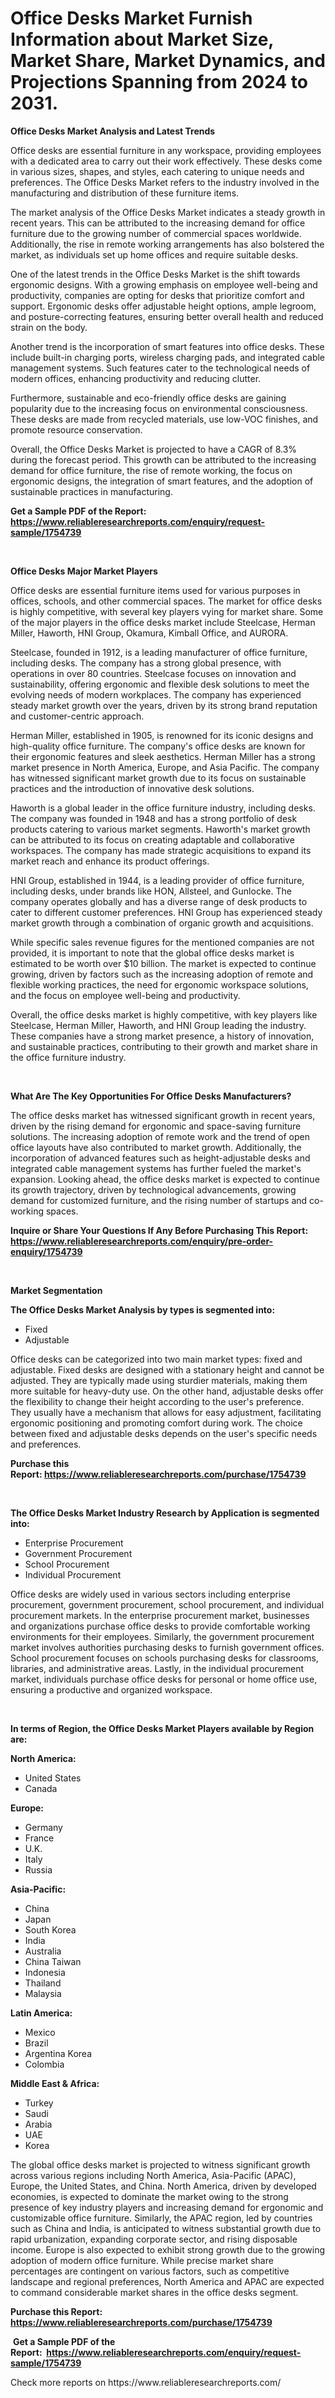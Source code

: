 <p><h1>Office Desks Market Furnish Information about Market Size, Market Share, Market Dynamics, and Projections Spanning from 2024 to 2031.</h1></p><p><strong>Office Desks Market Analysis and Latest Trends</strong></p>
<p><p>Office desks are essential furniture in any workspace, providing employees with a dedicated area to carry out their work effectively. These desks come in various sizes, shapes, and styles, each catering to unique needs and preferences. The Office Desks Market refers to the industry involved in the manufacturing and distribution of these furniture items.</p><p>The market analysis of the Office Desks Market indicates a steady growth in recent years. This can be attributed to the increasing demand for office furniture due to the growing number of commercial spaces worldwide. Additionally, the rise in remote working arrangements has also bolstered the market, as individuals set up home offices and require suitable desks.</p><p>One of the latest trends in the Office Desks Market is the shift towards ergonomic designs. With a growing emphasis on employee well-being and productivity, companies are opting for desks that prioritize comfort and support. Ergonomic desks offer adjustable height options, ample legroom, and posture-correcting features, ensuring better overall health and reduced strain on the body.</p><p>Another trend is the incorporation of smart features into office desks. These include built-in charging ports, wireless charging pads, and integrated cable management systems. Such features cater to the technological needs of modern offices, enhancing productivity and reducing clutter.</p><p>Furthermore, sustainable and eco-friendly office desks are gaining popularity due to the increasing focus on environmental consciousness. These desks are made from recycled materials, use low-VOC finishes, and promote resource conservation.</p><p>Overall, the Office Desks Market is projected to have a CAGR of 8.3% during the forecast period. This growth can be attributed to the increasing demand for office furniture, the rise of remote working, the focus on ergonomic designs, the integration of smart features, and the adoption of sustainable practices in manufacturing.</p></p>
<p><strong>Get a Sample PDF of the Report:&nbsp; <a href="https://www.reliableresearchreports.com/enquiry/request-sample/1754739">https://www.reliableresearchreports.com/enquiry/request-sample/1754739</a></strong></p>
<p>&nbsp;</p>
<p><strong>Office Desks Major Market Players</strong></p>
<p><p>Office desks are essential furniture items used for various purposes in offices, schools, and other commercial spaces. The market for office desks is highly competitive, with several key players vying for market share. Some of the major players in the office desks market include Steelcase, Herman Miller, Haworth, HNI Group, Okamura, Kimball Office, and AURORA.</p><p>Steelcase, founded in 1912, is a leading manufacturer of office furniture, including desks. The company has a strong global presence, with operations in over 80 countries. Steelcase focuses on innovation and sustainability, offering ergonomic and flexible desk solutions to meet the evolving needs of modern workplaces. The company has experienced steady market growth over the years, driven by its strong brand reputation and customer-centric approach.</p><p>Herman Miller, established in 1905, is renowned for its iconic designs and high-quality office furniture. The company's office desks are known for their ergonomic features and sleek aesthetics. Herman Miller has a strong market presence in North America, Europe, and Asia Pacific. The company has witnessed significant market growth due to its focus on sustainable practices and the introduction of innovative desk solutions.</p><p>Haworth is a global leader in the office furniture industry, including desks. The company was founded in 1948 and has a strong portfolio of desk products catering to various market segments. Haworth's market growth can be attributed to its focus on creating adaptable and collaborative workspaces. The company has made strategic acquisitions to expand its market reach and enhance its product offerings.</p><p>HNI Group, established in 1944, is a leading provider of office furniture, including desks, under brands like HON, Allsteel, and Gunlocke. The company operates globally and has a diverse range of desk products to cater to different customer preferences. HNI Group has experienced steady market growth through a combination of organic growth and acquisitions.</p><p>While specific sales revenue figures for the mentioned companies are not provided, it is important to note that the global office desks market is estimated to be worth over $10 billion. The market is expected to continue growing, driven by factors such as the increasing adoption of remote and flexible working practices, the need for ergonomic workspace solutions, and the focus on employee well-being and productivity.</p><p>Overall, the office desks market is highly competitive, with key players like Steelcase, Herman Miller, Haworth, and HNI Group leading the industry. These companies have a strong market presence, a history of innovation, and sustainable practices, contributing to their growth and market share in the office furniture industry.</p></p>
<p>&nbsp;</p>
<p><strong>What Are The Key Opportunities For Office Desks Manufacturers?</strong></p>
<p><p>The office desks market has witnessed significant growth in recent years, driven by the rising demand for ergonomic and space-saving furniture solutions. The increasing adoption of remote work and the trend of open office layouts have also contributed to market growth. Additionally, the incorporation of advanced features such as height-adjustable desks and integrated cable management systems has further fueled the market's expansion. Looking ahead, the office desks market is expected to continue its growth trajectory, driven by technological advancements, growing demand for customized furniture, and the rising number of startups and co-working spaces.</p></p>
<p><strong>Inquire or Share Your Questions If Any Before Purchasing This Report: <a href="https://www.reliableresearchreports.com/enquiry/pre-order-enquiry/1754739">https://www.reliableresearchreports.com/enquiry/pre-order-enquiry/1754739</a></strong></p>
<p>&nbsp;</p>
<p><strong>Market Segmentation</strong></p>
<p><strong>The Office Desks Market Analysis by types is segmented into:</strong></p>
<p><ul><li>Fixed</li><li>Adjustable</li></ul></p>
<p><p>Office desks can be categorized into two main market types: fixed and adjustable. Fixed desks are designed with a stationary height and cannot be adjusted. They are typically made using sturdier materials, making them more suitable for heavy-duty use. On the other hand, adjustable desks offer the flexibility to change their height according to the user's preference. They usually have a mechanism that allows for easy adjustment, facilitating ergonomic positioning and promoting comfort during work. The choice between fixed and adjustable desks depends on the user's specific needs and preferences.</p></p>
<p><strong>Purchase this Report:&nbsp;<a href="https://www.reliableresearchreports.com/purchase/1754739">https://www.reliableresearchreports.com/purchase/1754739</a></strong></p>
<p>&nbsp;</p>
<p><strong>The Office Desks Market Industry Research by Application is segmented into:</strong></p>
<p><ul><li>Enterprise Procurement</li><li>Government Procurement</li><li>School Procurement</li><li>Individual Procurement</li></ul></p>
<p><p>Office desks are widely used in various sectors including enterprise procurement, government procurement, school procurement, and individual procurement markets. In the enterprise procurement market, businesses and organizations purchase office desks to provide comfortable working environments for their employees. Similarly, the government procurement market involves authorities purchasing desks to furnish government offices. School procurement focuses on schools purchasing desks for classrooms, libraries, and administrative areas. Lastly, in the individual procurement market, individuals purchase office desks for personal or home office use, ensuring a productive and organized workspace.</p></p>
<p>&nbsp;</p>
<p><strong>In terms of Region, the Office Desks Market Players available by Region are:</strong></p>
<p>
    <p> <strong> North America: </strong>
        <ul>
            <li>United States</li>
            <li>Canada</li>
        </ul>
        </p> 
    <p> <strong> Europe: </strong>
        <ul>
            <li>Germany</li>
            <li>France</li>
            <li>U.K.</li>
            <li>Italy</li>
            <li>Russia</li>
        </ul>
        </p> 
    <p> <strong> Asia-Pacific: </strong>
        <ul>
            <li>China</li>
            <li>Japan</li>
            <li>South Korea</li>
            <li>India</li>
            <li>Australia</li>
            <li>China Taiwan</li>
            <li>Indonesia</li>
            <li>Thailand</li>
            <li>Malaysia</li>
        </ul>
        </p> 
    <p> <strong> Latin America: </strong>
        <ul>
            <li>Mexico</li>
            <li>Brazil</li>
            <li>Argentina Korea</li>
            <li>Colombia</li>
        </ul>
        </p> 
    <p> <strong> Middle East & Africa: </strong>
        <ul>
            <li>Turkey</li>
            <li>Saudi</li>
            <li>Arabia</li>
            <li>UAE</li>
            <li>Korea</li>
        </ul>
    </p>
    </p>
<p><p>The global office desks market is projected to witness significant growth across various regions including North America, Asia-Pacific (APAC), Europe, the United States, and China. North America, driven by developed economies, is expected to dominate the market owing to the strong presence of key industry players and increasing demand for ergonomic and customizable office furniture. Similarly, the APAC region, led by countries such as China and India, is anticipated to witness substantial growth due to rapid urbanization, expanding corporate sector, and rising disposable income. Europe is also expected to exhibit strong growth due to the growing adoption of modern office furniture. While precise market share percentages are contingent on various factors, such as competitive landscape and regional preferences, North America and APAC are expected to command considerable market shares in the office desks segment.</p></p>
<p><strong>Purchase this Report: <a href="https://www.reliableresearchreports.com/purchase/1754739">https://www.reliableresearchreports.com/purchase/1754739</a></strong></p>
<p>&nbsp;<strong>Get a Sample PDF of the Report:&nbsp;&nbsp;<a href="https://www.reliableresearchreports.com/enquiry/request-sample/1754739">https://www.reliableresearchreports.com/enquiry/request-sample/1754739</a></strong></p>
<p><strong></strong></p>
<p>Check more reports on https://www.reliableresearchreports.com/</p>